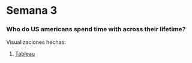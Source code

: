 # Semana 3

### Who do US americans spend time with across their lifetime?

Visualizaciones hechas:

1. [Tableau](https://biancabalzarini.github.io/infovis/s3/tableau.html)
